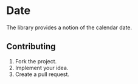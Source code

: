 # Date

The library provides a notion of the calendar date.

## Contributing

1. Fork the project.
2. Implement your idea.
3. Create a pull request.
